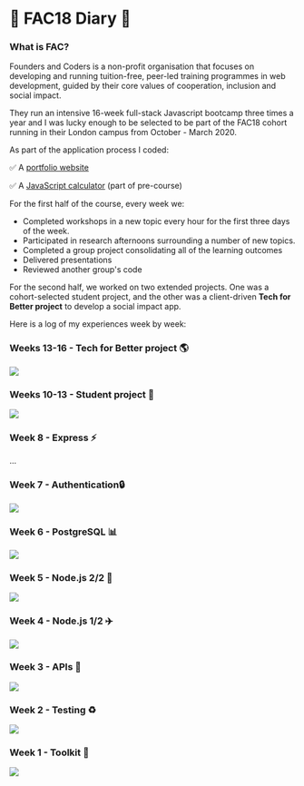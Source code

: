 # 📖 FAC18 Diary 📖

### What is FAC?
Founders and Coders is a non-profit organisation that focuses on developing and running tuition-free, peer-led training programmes in web development, guided by their core values of cooperation, inclusion and social impact.

They run an intensive 16-week full-stack Javascript bootcamp three times a year and I was lucky enough to be selected to be part of the FAC18 cohort running in their London campus from October - March 2020.

As part of the application process I coded:

✅  A [portfolio website](https://renatadev.github.io/FAC/)

✅  A [JavaScript calculator](https://renatadev.github.io/JS-Calculator/) (part of pre-course)

For the first half of the course, every week we:

* Completed workshops in a new topic every hour for the first three days of the week.
* Participated in research afternoons surrounding a number of new topics.
* Completed a group project consolidating all of the learning outcomes
* Delivered presentations
* Reviewed another group's code

For the second half, we worked on two extended projects. One was a cohort-selected student project, and the other was a client-driven **Tech for Better project** to develop a social impact app.

Here is a log of my experiences week by week: 

### Weeks 13-16 - Tech for Better project 🌎
![](https://i.imgur.com/hSpV7wB.png)

### Weeks 10-13 - Student project 👭
![](https://i.imgur.com/gBYMqg8.png)

### Week 8 - Express ⚡️
...

### Week 7 - Authentication🔒 
![](https://i.imgur.com/V3ZGWhU.png)

### Week 6 - PostgreSQL 📊
![](https://i.imgur.com/eVk0PEm.png)

### Week 5 - Node.js 2/2 🚀
![](https://i.imgur.com/8esROiu.png)

### Week 4 - Node.js 1/2 ✈️
![](https://i.imgur.com/kYAIkLz.png)

### Week 3 - APIs 🔀
![](https://i.imgur.com/PsM4EYN.png)

### Week 2 - Testing ♻️
![](https://i.imgur.com/lxN13mY.png)

### Week 1 - Toolkit 🔧
![](https://i.imgur.com/tHiFBAo.png)
